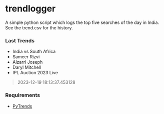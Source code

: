 # trendlogger
A simple python script which logs the top five searches of the day in India.<br>See the trend.csv for the history.<br>

<!-- Last Trends -->
### Last Trends
* India vs South Africa
* Sameer Rizvi
* Alzarri Joseph
* Daryl Mitchell
* IPL Auction 2023 Live
> 2023-12-19 18:13:37.453128

<!-- Requirements -->
### Requirements
* [PyTrends](https://github.com/dreyco676/pytrends)

